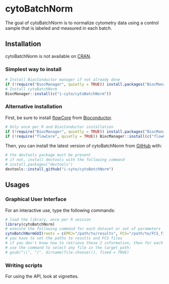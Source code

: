 
<!-- README.md is generated from README.Rmd. Please edit that file -->

# cytoBatchNorm

<!-- badges: start -->
<!-- badges: end -->

The goal of cytoBatchNorm is to normalize cytometry data using a control
sample that is labeled and measured in each batch.

## Installation

cytoBatchNorm is not available on [CRAN](https://CRAN.R-project.org).

### Simplest way to install

``` r
# Install BiocConductor manager if not already done
if (!require("BiocManager", quietly = TRUE)) install.packages("BiocManager")
# Install cytoBatchNorm
BiocManager::install(c("i-cyto/cytoBatchNorm"))
```

### Alternative installation

First, be sure to install
[flowCore](https://www.bioconductor.org/packages/release/bioc/html/flowCore.html)
from [Bioconductor](https://www.bioconductor.org).

``` r
# Only once per R and BiocConductor installation
if (!require("BiocManager", quietly = TRUE)) install.packages("BiocManager")
if (!require("flowCore", quietly = TRUE)) BiocManager::install(c("flowCore"))
```

Then, you can install the latest version of cytoBatchNorm from
[GitHub](https://github.com/) with:

``` r
# the devtools package must be present
# if not, install devtools with the following command
# install.packages("devtools")
devtools::install_github("i-cyto/cytoBatchNorm")
```

## Usages

### Graphical User Interface

For an interactive use, type the following commands:

``` r
# load the library, once per R session
library(cytoBatchNorm)
# execute the following command for each dataset or set of parameters
cytoBatchNormGUI(roots = c(PRJ="/path/to/results", FCS="/path/to/FCS_files"))
# you have to set the paths to results and FCS files
# if you don't know how to retrieve these 2 information, then for each path,
# use the command to select any file in the target path:
# gsub("\\", "/", dirname(file.choose()), fixed = TRUE)
```

### Writing scripts

For using the API, look at vignettes.
